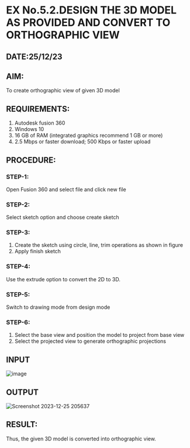 # EX No.5.2.DESIGN THE 3D MODEL AS PROVIDED AND CONVERT TO ORTHOGRAPHIC VIEW
## DATE:25/12/23

## AIM: 
To create orthographic view of given 3D model

## REQUIREMENTS: 
1. Autodesk fusion 360
2. Windows 10
3. 16 GB of RAM (integrated graphics recommend 1 GB or more)
4. 2.5 Mbps or faster download; 500 Kbps or faster upload 

## PROCEDURE:

### STEP-1:
Open Fusion 360 and select file and click new file

### STEP-2:
Select sketch option and choose create sketch

### STEP-3: 
1. Create the sketch using circle, line, trim operations as shown in figure
2. Apply finish sketch 

### STEP-4:
 Use the extrude option to convert the 2D to 3D.

### STEP-5:
Switch to drawing mode from design mode 
          
### STEP-6:
1. Select the base view and position the model to project from base view 
2. Select the projected view to generate orthographic projections

## INPUT
![image](https://user-images.githubusercontent.com/113594316/199412055-fa1f658d-65f4-42c2-9c3c-78c93512e905.png)

## OUTPUT
![Screenshot 2023-12-25 205637](https://github.com/gokulprakash23013924/EX-No.5.2.DESIGN-THE-3D-MODEL-AS-PROVIDED-AND-CONVERT-TO-ORTHOGRAPHIC-VIEW/assets/150231472/ac663271-12b8-4823-8a73-4f61405cc6fb)



## RESULT:
Thus, the given 3D model is converted into orthographic view.
